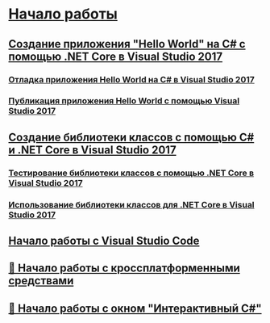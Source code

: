 # [Начало работы](index.md)
## [Создание приложения "Hello World" на C# с помощью .NET Core в Visual Studio 2017](with-visual-studio.md)
### [Отладка приложения Hello World на C# в Visual Studio 2017](debugging-with-visual-studio-2017.md)
### [Публикация приложения Hello World с помощью Visual Studio 2017](publishing-with-visual-studio-2017.md)
## [Создание библиотеки классов с помощью C# и .NET Core в Visual Studio 2017](library-with-visual-studio-2017.md)
### [Тестирование библиотеки классов с помощью .NET Core в Visual Studio 2017](testing-library-with-visual-studio.md)
### [Использование библиотеки классов для .NET Core в Visual Studio 2017](consuming-library-with-visual-studio-2017.md)
## [Начало работы с Visual Studio Code](with-visual-studio-code.md)
## [🔧 Начало работы с кроссплатформенными средствами](with-cross-platform-tools.md)
## [🔧 Начало работы с окном "Интерактивный C#"](with-csharp-interactive.md)
